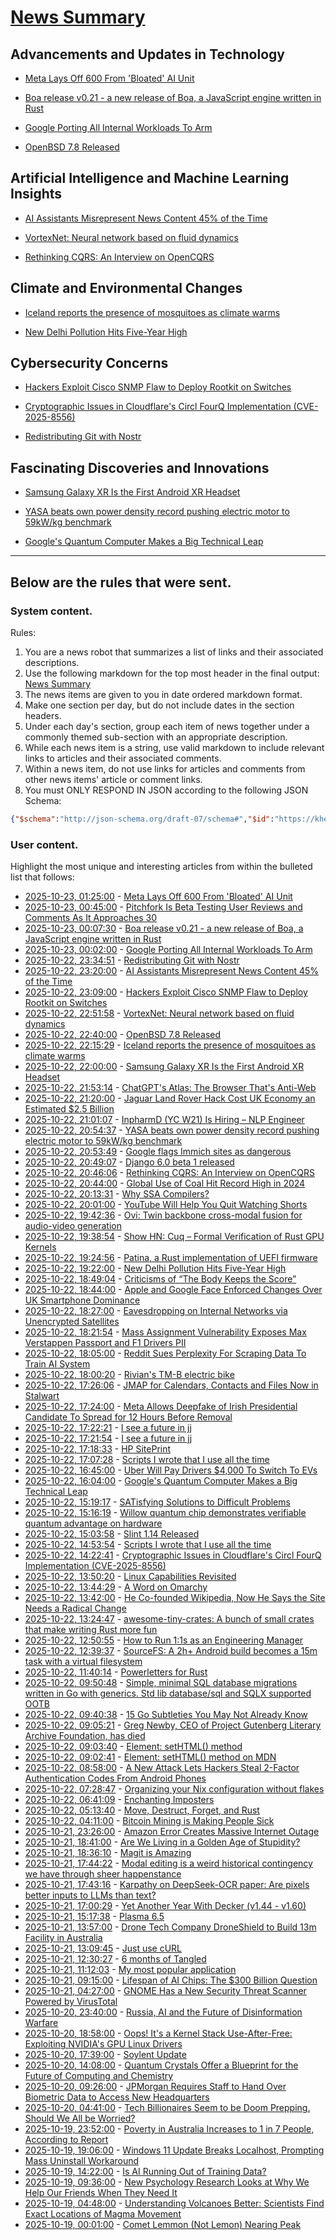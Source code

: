 # [News Summary](https://kherrick.github.io/news-summary/)

## Advancements and Updates in Technology

* [Meta Lays Off 600 From 'Bloated' AI Unit](https://tech.slashdot.org/story/25/10/22/2351229/meta-lays-off-600-from-bloated-ai-unit?utm_source=rss1.0mainlinkanon&utm_medium=feed)

* [Boa release v0.21 - a new release of Boa, a JavaScript engine written in Rust](https://boajs.dev/blog/2025/10/22/boa-release-21)

* [Google Porting All Internal Workloads To Arm](https://hardware.slashdot.org/story/25/10/22/2022215/google-porting-all-internal-workloads-to-arm?utm_source=rss1.0mainlinkanon&utm_medium=feed)

* [OpenBSD 7.8 Released](https://bsd.slashdot.org/story/25/10/22/205215/openbsd-78-released?utm_source=rss1.0mainlinkanon&utm_medium=feed)

## Artificial Intelligence and Machine Learning Insights

* [AI Assistants Misrepresent News Content 45% of the Time](https://news.slashdot.org/story/25/10/22/2011239/ai-assistants-misrepresent-news-content-45-of-the-time?utm_source=rss1.0mainlinkanon&utm_medium=feed)

* [VortexNet: Neural network based on fluid dynamics](https://github.com/samim23/vortexnet)

* [Rethinking CQRS: An Interview on OpenCQRS](https://docs.eventsourcingdb.io/blog/2025/10/23/rethinking-cqrs-an-interview-on-opencqrs/)

## Climate and Environmental Changes

* [Iceland reports the presence of mosquitoes as climate warms](https://www.npr.org/2025/10/22/nx-s1-5582748/iceland-mosquitoes-first-time)

* [New Delhi Pollution Hits Five-Year High](https://news.slashdot.org/story/25/10/22/1818215/new-delhi-pollution-hits-five-year-high?utm_source=rss1.0mainlinkanon&utm_medium=feed)

## Cybersecurity Concerns

* [Hackers Exploit Cisco SNMP Flaw to Deploy Rootkit on Switches](https://soylentnews.org/article.pl?sid=25/10/22/032220&from=rss)

* [Cryptographic Issues in Cloudflare's Circl FourQ Implementation (CVE-2025-8556)](https://www.botanica.software/blog/cryptographic-issues-in-cloudflares-circl-fourq-implementation)

* [Redistributing Git with Nostr](https://fiatjaf.com/18ff5416.html)

## Fascinating Discoveries and Innovations

* [Samsung Galaxy XR Is the First Android XR Headset](https://hardware.slashdot.org/story/25/10/22/1959251/samsung-galaxy-xr-is-the-first-android-xr-headset?utm_source=rss1.0mainlinkanon&utm_medium=feed)

* [YASA beats own power density record pushing electric motor to 59kW/kg benchmark](https://yasa.com/news/yasa-smashes-own-unofficial-power-density-world-record-pushing-state-of-the-art-electric-motor-to-staggering-new-59kw-kg-benchmark/)

* [Google's Quantum Computer Makes a Big Technical Leap](https://science.slashdot.org/story/25/10/22/163228/googles-quantum-computer-makes-a-big-technical-leap?utm_source=rss1.0mainlinkanon&utm_medium=feed)

---

## Below are the rules that were sent.

### System content.

Rules:

1. You are a news robot that summarizes a list of links and their associated descriptions.
2. Use the following markdown for the top most header in the final output: [News Summary](https://kherrick.github.io/news-summary/)
3. The news items are given to you in date ordered markdown format.
4. Make one section per day, but do not include dates in the section headers.
5. Under each day's section, group each item of news together under a commonly themed sub-section with an appropriate description.
6. While each news item is a string, use valid markdown to include relevant links to articles and their associated comments.
7. Within a news item, do not use links for articles and comments from other news items' article or comment links.
8. You must ONLY RESPOND IN JSON according to the following JSON Schema:

```json
{"$schema":"http://json-schema.org/draft-07/schema#","$id":"https://kherrick.github.io/news-summary/news-summary-schema.json","type":"object","properties":{"heading":{"type":"string"},"sections":{"type":"array","items":{"type":"object","properties":{"title":{"type":"string"},"newsItems":{"type":"array","items":{"type":"string"},"minItems":1}},"required":["title","newsItems"]},"minItems":1}},"required":["heading","sections"]}
```

### User content.

Highlight the most unique and interesting articles from within the bulleted list that follows:

* [2025-10-23, 01:25:00](https://tech.slashdot.org/story/25/10/22/2351229/meta-lays-off-600-from-bloated-ai-unit?utm_source=rss1.0mainlinkanon&amp;utm_medium=feed) - [Meta Lays Off 600 From &apos;Bloated&apos; AI Unit](https://tech.slashdot.org/story/25/10/22/2351229/meta-lays-off-600-from-bloated-ai-unit?utm_source=rss1.0mainlinkanon&amp;utm_medium=feed)
* [2025-10-23, 00:45:00](https://tech.slashdot.org/story/25/10/22/2030236/pitchfork-is-beta-testing-user-reviews-and-comments-as-it-approaches-30?utm_source=rss1.0mainlinkanon&amp;utm_medium=feed) - [Pitchfork Is Beta Testing User Reviews and Comments As It Approaches 30](https://tech.slashdot.org/story/25/10/22/2030236/pitchfork-is-beta-testing-user-reviews-and-comments-as-it-approaches-30?utm_source=rss1.0mainlinkanon&amp;utm_medium=feed)
* [2025-10-23, 00:07:30](https://lobste.rs/s/upi3xa/boa_release_v0_21_new_release_boa) - [Boa release v0.21 - a new release of Boa, a JavaScript engine written in Rust](https://boajs.dev/blog/2025/10/22/boa-release-21)
* [2025-10-23, 00:02:00](https://hardware.slashdot.org/story/25/10/22/2022215/google-porting-all-internal-workloads-to-arm?utm_source=rss1.0mainlinkanon&amp;utm_medium=feed) - [Google Porting All Internal Workloads To Arm](https://hardware.slashdot.org/story/25/10/22/2022215/google-porting-all-internal-workloads-to-arm?utm_source=rss1.0mainlinkanon&amp;utm_medium=feed)
* [2025-10-22, 23:34:51](https://lobste.rs/s/ew0tqv/redistributing_git_with_nostr) - [Redistributing Git with Nostr](https://fiatjaf.com/18ff5416.html)
* [2025-10-22, 23:20:00](https://news.slashdot.org/story/25/10/22/2011239/ai-assistants-misrepresent-news-content-45-of-the-time?utm_source=rss1.0mainlinkanon&amp;utm_medium=feed) - [AI Assistants Misrepresent News Content 45% of the Time](https://news.slashdot.org/story/25/10/22/2011239/ai-assistants-misrepresent-news-content-45-of-the-time?utm_source=rss1.0mainlinkanon&amp;utm_medium=feed)
* [2025-10-22, 23:09:00](https://soylentnews.org/article.pl?sid=25/10/22/032220&amp;from=rss) - [Hackers Exploit Cisco SNMP Flaw to Deploy Rootkit on Switches](https://soylentnews.org/article.pl?sid=25/10/22/032220&amp;from=rss)
* [2025-10-22, 22:51:58](https://news.ycombinator.com/item?id=45676162) - [VortexNet: Neural network based on fluid dynamics](https://github.com/samim23/vortexnet)
* [2025-10-22, 22:40:00](https://bsd.slashdot.org/story/25/10/22/205215/openbsd-78-released?utm_source=rss1.0mainlinkanon&amp;utm_medium=feed) - [OpenBSD 7.8 Released](https://bsd.slashdot.org/story/25/10/22/205215/openbsd-78-released?utm_source=rss1.0mainlinkanon&amp;utm_medium=feed)
* [2025-10-22, 22:15:29](https://news.ycombinator.com/item?id=45675851) - [Iceland reports the presence of mosquitoes as climate warms](https://www.npr.org/2025/10/22/nx-s1-5582748/iceland-mosquitoes-first-time)
* [2025-10-22, 22:00:00](https://hardware.slashdot.org/story/25/10/22/1959251/samsung-galaxy-xr-is-the-first-android-xr-headset?utm_source=rss1.0mainlinkanon&amp;utm_medium=feed) - [Samsung Galaxy XR Is the First Android XR Headset](https://hardware.slashdot.org/story/25/10/22/1959251/samsung-galaxy-xr-is-the-first-android-xr-headset?utm_source=rss1.0mainlinkanon&amp;utm_medium=feed)
* [2025-10-22, 21:53:14](https://lobste.rs/s/fcka9i/chatgpt_s_atlas_browser_s_anti_web) - [ChatGPT&apos;s Atlas: The Browser That&apos;s Anti-Web](https://www.anildash.com/2025/10/22/atlas-anti-web-browser/)
* [2025-10-22, 21:20:00](https://news.slashdot.org/story/25/10/22/1952245/jaguar-land-rover-hack-cost-uk-economy-an-estimated-25-billion?utm_source=rss1.0mainlinkanon&amp;utm_medium=feed) - [Jaguar Land Rover Hack Cost UK Economy an Estimated $2.5 Billion](https://news.slashdot.org/story/25/10/22/1952245/jaguar-land-rover-hack-cost-uk-economy-an-estimated-25-billion?utm_source=rss1.0mainlinkanon&amp;utm_medium=feed)
* [2025-10-22, 21:01:07](https://news.ycombinator.com/item?id=45675090) - [InpharmD (YC W21) Is Hiring – NLP Engineer](https://inpharmd.com/jobs/inpharmd-is-hiring-ai-ml-engineer)
* [2025-10-22, 20:54:37](https://news.ycombinator.com/item?id=45675020) - [YASA beats own power density record pushing electric motor to 59kW/kg benchmark](https://yasa.com/news/yasa-smashes-own-unofficial-power-density-world-record-pushing-state-of-the-art-electric-motor-to-staggering-new-59kw-kg-benchmark/)
* [2025-10-22, 20:53:49](https://news.ycombinator.com/item?id=45675015) - [Google flags Immich sites as dangerous](https://immich.app/blog/google-flags-immich-as-dangerous)
* [2025-10-22, 20:49:07](https://lobste.rs/s/elts07/django_6_0_beta_1_released) - [Django 6.0 beta 1 released](https://www.djangoproject.com/weblog/2025/oct/22/django-60-beta-released/)
* [2025-10-22, 20:46:06](https://news.ycombinator.com/item?id=45674923) - [Rethinking CQRS: An Interview on OpenCQRS](https://docs.eventsourcingdb.io/blog/2025/10/23/rethinking-cqrs-an-interview-on-opencqrs/)
* [2025-10-22, 20:44:00](https://news.slashdot.org/story/25/10/22/1936249/global-use-of-coal-hit-record-high-in-2024?utm_source=rss1.0mainlinkanon&amp;utm_medium=feed) - [Global Use of Coal Hit Record High in 2024](https://news.slashdot.org/story/25/10/22/1936249/global-use-of-coal-hit-record-high-in-2024?utm_source=rss1.0mainlinkanon&amp;utm_medium=feed)
* [2025-10-22, 20:13:31](https://news.ycombinator.com/item?id=45674568) - [Why SSA Compilers?](https://mcyoung.xyz/2025/10/21/ssa-1/)
* [2025-10-22, 20:01:00](https://news.slashdot.org/story/25/10/22/192225/youtube-will-help-you-quit-watching-shorts?utm_source=rss1.0mainlinkanon&amp;utm_medium=feed) - [YouTube Will Help You Quit Watching Shorts](https://news.slashdot.org/story/25/10/22/192225/youtube-will-help-you-quit-watching-shorts?utm_source=rss1.0mainlinkanon&amp;utm_medium=feed)
* [2025-10-22, 19:42:36](https://news.ycombinator.com/item?id=45674166) - [Ovi: Twin backbone cross-modal fusion for audio-video generation](https://github.com/character-ai/Ovi)
* [2025-10-22, 19:38:54](https://news.ycombinator.com/item?id=45674126) - [Show HN: Cuq – Formal Verification of Rust GPU Kernels](https://github.com/neelsomani/cuq)
* [2025-10-22, 19:24:56](https://lobste.rs/s/wjqwif/patina_rust_implementation_uefi) - [Patina, a Rust implementation of UEFI firmware](https://github.com/OpenDevicePartnership/patina)
* [2025-10-22, 19:22:00](https://news.slashdot.org/story/25/10/22/1818215/new-delhi-pollution-hits-five-year-high?utm_source=rss1.0mainlinkanon&amp;utm_medium=feed) - [New Delhi Pollution Hits Five-Year High](https://news.slashdot.org/story/25/10/22/1818215/new-delhi-pollution-hits-five-year-high?utm_source=rss1.0mainlinkanon&amp;utm_medium=feed)
* [2025-10-22, 18:49:04](https://news.ycombinator.com/item?id=45673479) - [Criticisms of “The Body Keeps the Score”](https://josepheverettwil.substack.com/p/the-body-keeps-the-score-is-bullshit)
* [2025-10-22, 18:44:00](https://news.slashdot.org/story/25/10/22/181246/apple-and-google-face-enforced-changes-over-uk-smartphone-dominance?utm_source=rss1.0mainlinkanon&amp;utm_medium=feed) - [Apple and Google Face Enforced Changes Over UK Smartphone Dominance](https://news.slashdot.org/story/25/10/22/181246/apple-and-google-face-enforced-changes-over-uk-smartphone-dominance?utm_source=rss1.0mainlinkanon&amp;utm_medium=feed)
* [2025-10-22, 18:27:00](https://soylentnews.org/article.pl?sid=25/10/21/1918224&amp;from=rss) - [Eavesdropping on Internal Networks via Unencrypted Satellites](https://soylentnews.org/article.pl?sid=25/10/21/1918224&amp;from=rss)
* [2025-10-22, 18:21:54](https://news.ycombinator.com/item?id=45673130) - [Mass Assignment Vulnerability Exposes Max Verstappen Passport and F1 Drivers PII](https://ian.sh/fia)
* [2025-10-22, 18:05:00](https://yro.slashdot.org/story/25/10/22/1743250/reddit-sues-perplexity-for-scraping-data-to-train-ai-system?utm_source=rss1.0mainlinkanon&amp;utm_medium=feed) - [Reddit Sues Perplexity For Scraping Data To Train AI System](https://yro.slashdot.org/story/25/10/22/1743250/reddit-sues-perplexity-for-scraping-data-to-train-ai-system?utm_source=rss1.0mainlinkanon&amp;utm_medium=feed)
* [2025-10-22, 18:00:20](https://news.ycombinator.com/item?id=45672844) - [Rivian&apos;s TM-B electric bike](https://www.theverge.com/news/804157/rivian-tm-b-electric-bike-price-specs-helmet-quad)
* [2025-10-22, 17:26:06](https://news.ycombinator.com/item?id=45672336) - [JMAP for Calendars, Contacts and Files Now in Stalwart](https://stalw.art/blog/jmap-collaboration/)
* [2025-10-22, 17:24:00](https://tech.slashdot.org/story/25/10/22/1724212/meta-allows-deepfake-of-irish-presidential-candidate-to-spread-for-12-hours-before-removal?utm_source=rss1.0mainlinkanon&amp;utm_medium=feed) - [Meta Allows Deepfake of Irish Presidential Candidate To Spread for 12 Hours Before Removal](https://tech.slashdot.org/story/25/10/22/1724212/meta-allows-deepfake-of-irish-presidential-candidate-to-spread-for-12-hours-before-removal?utm_source=rss1.0mainlinkanon&amp;utm_medium=feed)
* [2025-10-22, 17:22:21](https://lobste.rs/s/ghdv6w/i_see_future_jj) - [I see a future in jj](https://steveklabnik.com/writing/i-see-a-future-in-jj/)
* [2025-10-22, 17:21:54](https://news.ycombinator.com/item?id=45672280) - [I see a future in jj](https://steveklabnik.com/writing/i-see-a-future-in-jj/)
* [2025-10-22, 17:18:33](https://news.ycombinator.com/item?id=45672235) - [HP SitePrint](https://www.hp.com/us-en/printers/site-print/layout-robot.html)
* [2025-10-22, 17:07:28](https://lobste.rs/s/7uzm1p/scripts_i_wrote_i_use_all_time) - [Scripts I wrote that I use all the time](https://evanhahn.com/scripts-i-wrote-that-i-use-all-the-time/)
* [2025-10-22, 16:45:00](https://tech.slashdot.org/story/25/10/22/1639229/uber-will-pay-drivers-4000-to-switch-to-evs?utm_source=rss1.0mainlinkanon&amp;utm_medium=feed) - [Uber Will Pay Drivers $4,000 To Switch To EVs](https://tech.slashdot.org/story/25/10/22/1639229/uber-will-pay-drivers-4000-to-switch-to-evs?utm_source=rss1.0mainlinkanon&amp;utm_medium=feed)
* [2025-10-22, 16:04:00](https://science.slashdot.org/story/25/10/22/163228/googles-quantum-computer-makes-a-big-technical-leap?utm_source=rss1.0mainlinkanon&amp;utm_medium=feed) - [Google&apos;s Quantum Computer Makes a Big Technical Leap](https://science.slashdot.org/story/25/10/22/163228/googles-quantum-computer-makes-a-big-technical-leap?utm_source=rss1.0mainlinkanon&amp;utm_medium=feed)
* [2025-10-22, 15:19:17](https://lobste.rs/s/n9cccn/satisfying_solutions_difficult) - [SATisfying Solutions to Difficult Problems](https://vaibhavsagar.com/blog/2025/10/22/satisfying-solutions/)
* [2025-10-22, 15:16:19](https://news.ycombinator.com/item?id=45670443) - [Willow quantum chip demonstrates verifiable quantum advantage on hardware](https://blog.google/technology/research/quantum-echoes-willow-verifiable-quantum-advantage/)
* [2025-10-22, 15:03:58](https://lobste.rs/s/ikcvvv/slint_1_14_released) - [Slint 1.14 Released](https://slint.dev/blog/slint-1.14-released)
* [2025-10-22, 14:53:54](https://news.ycombinator.com/item?id=45670052) - [Scripts I wrote that I use all the time](https://evanhahn.com/scripts-i-wrote-that-i-use-all-the-time/)
* [2025-10-22, 14:22:41](https://news.ycombinator.com/item?id=45669593) - [Cryptographic Issues in Cloudflare&apos;s Circl FourQ Implementation (CVE-2025-8556)](https://www.botanica.software/blog/cryptographic-issues-in-cloudflares-circl-fourq-implementation)
* [2025-10-22, 13:50:20](https://news.ycombinator.com/item?id=45669142) - [Linux Capabilities Revisited](https://dfir.ch/posts/linux_capabilities/)
* [2025-10-22, 13:44:29](https://lobste.rs/s/iuvukw/word_on_omarchy) - [A Word on Omarchy](https://マリウス.com/a-word-on-omarchy/)
* [2025-10-22, 13:42:00](https://soylentnews.org/article.pl?sid=25/10/21/198229&amp;from=rss) - [He Co-founded Wikipedia, Now He Says the Site Needs a Radical Change](https://soylentnews.org/article.pl?sid=25/10/21/198229&amp;from=rss)
* [2025-10-22, 13:24:47](https://lobste.rs/s/2q5tn0/awesome_tiny_crates_bunch_small_crates) - [awesome-tiny-crates: A bunch of small crates that make writing Rust more fun](https://github.com/nik-rev/awesome-tiny-crates)
* [2025-10-22, 12:50:55](https://lobste.rs/s/cdrvo7/how_run_1_1s_as_engineering_manager) - [How to Run 1:1s as an Engineering Manager](https://justoffbyone.com/posts/how-to-run-11s/)
* [2025-10-22, 12:39:37](https://news.ycombinator.com/item?id=45668160) - [SourceFS: A 2h+ Android build becomes a 15m task with a virtual filesystem](https://www.source.dev/journal/sourcefs)
* [2025-10-22, 11:40:14](https://lobste.rs/s/pwsnpd/powerletters_for_rust) - [Powerletters for Rust](https://brson.github.io/2025/10/07/powerletters-for-rust)
* [2025-10-22, 09:50:48](https://lobste.rs/s/hlfr6u/simple_minimal_sql_database_migrations) - [Simple, minimal SQL database migrations written in Go with generics. Std lib database/sql and SQLX supported OOTB](https://github.com/padurean/gosmig)
* [2025-10-22, 09:40:38](https://lobste.rs/s/mhmcp4/15_go_subtleties_you_may_not_already_know) - [15 Go Subtleties You May Not Already Know](https://harrisoncramer.me/15-go-sublteties-you-may-not-already-know/)
* [2025-10-22, 09:05:21](https://news.ycombinator.com/item?id=45666510) - [Greg Newby, CEO of Project Gutenberg Literary Archive Foundation, has died](https://www.pgdp.net/wiki/In_Memoriam/gbnewby)
* [2025-10-22, 09:03:40](https://news.ycombinator.com/item?id=45666497) - [Element: setHTML() method](https://developer.mozilla.org/en-US/docs/Web/API/Element/setHTML)
* [2025-10-22, 09:02:41](https://lobste.rs/s/jgwhwy/element_sethtml_method_on_mdn) - [Element: setHTML() method on MDN](https://developer.mozilla.org/en-US/docs/Web/API/Element/setHTML)
* [2025-10-22, 08:58:00](https://soylentnews.org/article.pl?sid=25/10/21/1229253&amp;from=rss) - [A New Attack Lets Hackers Steal 2-Factor Authentication Codes From Android Phones](https://soylentnews.org/article.pl?sid=25/10/21/1229253&amp;from=rss)
* [2025-10-22, 07:28:47](https://lobste.rs/s/ikcg1l/organizing_your_nix_configuration) - [Organizing your Nix configuration without flakes](https://somas.is/note-organizing-nix-configuration-without-flakes.html)
* [2025-10-22, 06:41:09](https://news.ycombinator.com/item?id=45665617) - [Enchanting Imposters](https://daily.jstor.org/enchanting-imposters/)
* [2025-10-22, 05:13:40](https://lobste.rs/s/sljyoc/move_destruct_forget_rust) - [Move, Destruct, Forget, and Rust](https://smallcultfollowing.com/babysteps/blog/2025/10/21/move-destruct-leak/)
* [2025-10-22, 04:11:00](https://soylentnews.org/article.pl?sid=25/10/21/1223202&amp;from=rss) - [Bitcoin Mining is Making People Sick](https://soylentnews.org/article.pl?sid=25/10/21/1223202&amp;from=rss)
* [2025-10-21, 23:26:00](https://soylentnews.org/article.pl?sid=25/10/21/1218221&amp;from=rss) - [Amazon Error Creates Massive Internet Outage](https://soylentnews.org/article.pl?sid=25/10/21/1218221&amp;from=rss)
* [2025-10-21, 18:41:00](https://soylentnews.org/article.pl?sid=25/10/20/2129245&amp;from=rss) - [Are We Living in a Golden Age of Stupidity?](https://soylentnews.org/article.pl?sid=25/10/20/2129245&amp;from=rss)
* [2025-10-21, 18:36:10](https://lobste.rs/s/rhmh7d/magit_is_amazing) - [Magit is Amazing](https://heiwiper.com/posts/magit-is-awesome/)
* [2025-10-21, 17:44:22](https://lobste.rs/s/ac4ab5/modal_editing_is_weird_historical) - [Modal editing is a weird historical contingency we have through sheer happenstance](https://buttondown.com/hillelwayne/archive/modal-editing-is-a-weird-historical-contingency/)
* [2025-10-21, 17:43:16](https://news.ycombinator.com/item?id=45658928) - [Karpathy on DeepSeek-OCR paper: Are pixels better inputs to LLMs than text?](https://twitter.com/karpathy/status/1980397031542989305)
* [2025-10-21, 17:00:29](https://lobste.rs/s/wmcl4k/yet_another_year_with_decker_v1_44_v1_60) - [Yet Another Year With Decker (v1.44 - v1.60)](http://beyondloom.com/blog/unionstate3.html)
* [2025-10-21, 15:17:38](https://lobste.rs/s/pstg9w/plasma_6_5) - [Plasma 6.5](https://kde.org/announcements/plasma/6/6.5.0/)
* [2025-10-21, 13:57:00](https://soylentnews.org/article.pl?sid=25/10/20/1245230&amp;from=rss) - [Drone Tech Company DroneShield to Build 13m Facility in Australia](https://soylentnews.org/article.pl?sid=25/10/20/1245230&amp;from=rss)
* [2025-10-21, 13:09:45](https://lobste.rs/s/kltrqx/just_use_curl) - [Just use cURL](https://justuse.org/curl/)
* [2025-10-21, 12:30:27](https://lobste.rs/s/bsckho/6_months_tangled) - [6 months of Tangled](https://blog.tangled.org/6-months)
* [2025-10-21, 11:12:03](https://lobste.rs/s/0zqebs/my_most_popular_application) - [My most popular application](https://blog.6nok.org/my-most-popular-application/)
* [2025-10-21, 09:15:00](https://soylentnews.org/article.pl?sid=25/10/20/1236216&amp;from=rss) - [Lifespan of AI Chips: The $300 Billion Question](https://soylentnews.org/article.pl?sid=25/10/20/1236216&amp;from=rss)
* [2025-10-21, 04:27:00](https://soylentnews.org/article.pl?sid=25/10/20/1229240&amp;from=rss) - [GNOME Has a New Security Threat Scanner Powered by VirusTotal](https://soylentnews.org/article.pl?sid=25/10/20/1229240&amp;from=rss)
* [2025-10-20, 23:40:00](https://soylentnews.org/article.pl?sid=25/10/20/0111228&amp;from=rss) - [Russia, AI and the Future of Disinformation Warfare](https://soylentnews.org/article.pl?sid=25/10/20/0111228&amp;from=rss)
* [2025-10-20, 18:58:00](https://soylentnews.org/article.pl?sid=25/10/18/1822203&amp;from=rss) - [Oops! It&apos;s a Kernel Stack Use-After-Free: Exploiting NVIDIA&apos;s GPU Linux Drivers](https://soylentnews.org/article.pl?sid=25/10/18/1822203&amp;from=rss)
* [2025-10-20, 17:39:00](https://soylentnews.org/meta/article.pl?sid=25/10/20/098210&amp;from=rss) - [Soylent Update](https://soylentnews.org/meta/article.pl?sid=25/10/20/098210&amp;from=rss)
* [2025-10-20, 14:08:00](https://soylentnews.org/article.pl?sid=25/10/18/180239&amp;from=rss) - [Quantum Crystals Offer a Blueprint for the Future of Computing and Chemistry](https://soylentnews.org/article.pl?sid=25/10/18/180239&amp;from=rss)
* [2025-10-20, 09:26:00](https://soylentnews.org/article.pl?sid=25/10/18/1749235&amp;from=rss) - [JPMorgan Requires Staff to Hand Over Biometric Data to Access New Headquarters](https://soylentnews.org/article.pl?sid=25/10/18/1749235&amp;from=rss)
* [2025-10-20, 04:41:00](https://soylentnews.org/article.pl?sid=25/10/16/1551203&amp;from=rss) - [Tech Billionaires Seem to be Doom Prepping. Should We All be Worried?](https://soylentnews.org/article.pl?sid=25/10/16/1551203&amp;from=rss)
* [2025-10-19, 23:52:00](https://soylentnews.org/article.pl?sid=25/10/18/004205&amp;from=rss) - [Poverty in Australia Increases to 1 in 7 People, According to Report](https://soylentnews.org/article.pl?sid=25/10/18/004205&amp;from=rss)
* [2025-10-19, 19:06:00](https://soylentnews.org/article.pl?sid=25/10/18/002218&amp;from=rss) - [Windows 11 Update Breaks Localhost, Prompting Mass Uninstall Workaround](https://soylentnews.org/article.pl?sid=25/10/18/002218&amp;from=rss)
* [2025-10-19, 14:22:00](https://soylentnews.org/article.pl?sid=25/10/18/000230&amp;from=rss) - [Is AI Running Out of Training Data?](https://soylentnews.org/article.pl?sid=25/10/18/000230&amp;from=rss)
* [2025-10-19, 09:36:00](https://soylentnews.org/article.pl?sid=25/10/17/2341221&amp;from=rss) - [New Psychology Research Looks at Why We Help Our Friends When They Need It](https://soylentnews.org/article.pl?sid=25/10/17/2341221&amp;from=rss)
* [2025-10-19, 04:48:00](https://soylentnews.org/article.pl?sid=25/10/17/1219257&amp;from=rss) - [Understanding Volcanoes Better: Scientists Find Exact Locations of Magma Movement](https://soylentnews.org/article.pl?sid=25/10/17/1219257&amp;from=rss)
* [2025-10-19, 00:01:00](https://soylentnews.org/article.pl?sid=25/10/18/1745254&amp;from=rss) - [Comet Lemmon (Not Lemon) Nearing Peak](https://soylentnews.org/article.pl?sid=25/10/18/1745254&amp;from=rss)
